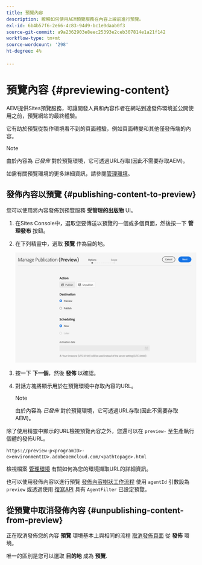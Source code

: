 ```yaml
---
title: 預覽內容
description: 瞭解如何使用AEM預覽服務在內容上線前進行預覽。
exl-id: 6b4b57f6-2e66-4c83-94d9-bc1e0daab0f3
source-git-commit: a9a2362903e8eec25393e2ceb307814e1a21f142
workflow-type: tm+mt
source-wordcount: '298'
ht-degree: 4%

---
```



# 預覽內容 {#previewing-content}

AEM提供Sites預覽服務，可讓開發人員和內容作者在網站到達發佈環境並公開使用之前，預覽網站的最終體驗。

它有助於預覽從製作環境看不到的頁面體驗，例如頁面轉變和其他僅發佈端的內容。

>[!NOTE]
>
>由於內容為 *已發佈* 對於預覽環境，它可透過URL存取(因此不需要存取AEM)。

如需有關預覽環境的更多詳細資訊，請參閱[管理環境](/help/implementing/cloud-manager/manage-environments.md#access-preview-service)。

## 發佈內容以預覽 {#publishing-content-to-preview}

您可以使用將內容發佈到預覽服務 **受管理的出版物** UI。

1. 在Sites Console中，選取您要傳送以預覽的一個或多個頁面，然後按一下 **管理發布** 按鈕。
1. 在下列精靈中，選取 **預覽** 作為目的地。

   ![受管理的出版物](/help/sites-cloud/authoring/assets/previewmanagedpublication.png)

1. 按一下 **下一個**，然後 **發佈** 以確認。

1. 對話方塊將顯示用於在預覽環境中存取內容的URL。

   >[!NOTE]
   >
   >由於內容為 *已發佈* 對於預覽環境，它可透過URL存取(因此不需要存取AEM)。

除了使用精靈中顯示的URL檢視預覽內容之外，您還可以在 `preview-` 至生產執行個體的發佈URL。

```
https://preview-p<programID>-e>environmentID>.adobeaemcloud.com/<pathtopage>.html
```

檢視檔案 [管理環境](/help/implementing/cloud-manager/manage-environments.md) 有關如何為您的環境擷取URL的詳細資訊。

也可以使用發佈內容以進行預覽 [發佈內容樹狀工作流程](/help/operations/replication.md#publish-content-tree-workflow) 使用 `agentId` 引數設為 `preview` 或透過使用 [復寫API](/help/operations/replication.md#replication-api) 具有 `AgentFilter` 已設定預覽。

## 從預覽中取消發佈內容 {#unpublishing-content-from-preview}

正在取消發佈您的內容 **預覽** 環境基本上與相同的流程 [取消發佈頁面](/help/sites-cloud/authoring/sites-console/publishing-pages.md#unpublishing-pages) 從 **發佈** 環境。

唯一的區別是您可以選取 **目的地** 成為 **預覽**.

